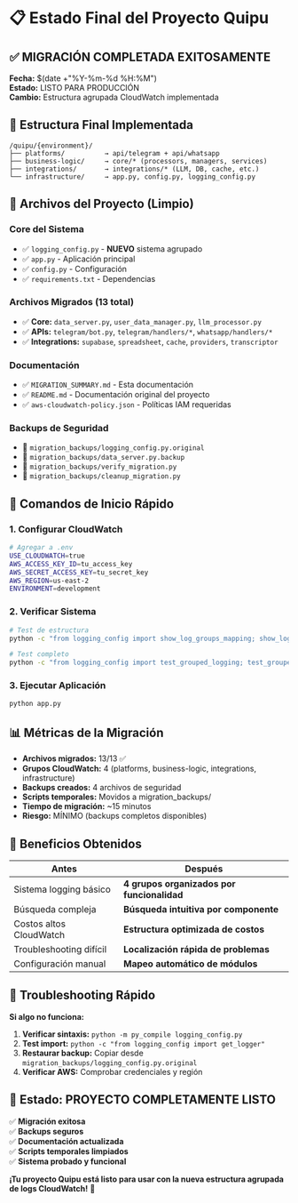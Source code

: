 # 📋 Estado Final del Proyecto Quipu

## ✅ MIGRACIÓN COMPLETADA EXITOSAMENTE

**Fecha:** $(date +"%Y-%m-%d %H:%M")  
**Estado:** LISTO PARA PRODUCCIÓN  
**Cambio:** Estructura agrupada CloudWatch implementada  

## 🎯 Estructura Final Implementada

```
/quipu/{environment}/
├── platforms/          → api/telegram + api/whatsapp  
├── business-logic/     → core/* (processors, managers, services)
├── integrations/       → integrations/* (LLM, DB, cache, etc.)
└── infrastructure/     → app.py, config.py, logging_config.py
```

## 📁 Archivos del Proyecto (Limpio)

### Core del Sistema
- ✅ `logging_config.py` - **NUEVO** sistema agrupado
- ✅ `app.py` - Aplicación principal
- ✅ `config.py` - Configuración
- ✅ `requirements.txt` - Dependencias

### Archivos Migrados (13 total)
- ✅ **Core:** `data_server.py`, `user_data_manager.py`, `llm_processor.py`
- ✅ **APIs:** `telegram/bot.py`, `telegram/handlers/*`, `whatsapp/handlers/*`
- ✅ **Integrations:** `supabase`, `spreadsheet`, `cache`, `providers`, `transcriptor`

### Documentación  
- ✅ `MIGRATION_SUMMARY.md` - Esta documentación
- ✅ `README.md` - Documentación original del proyecto
- ✅ `aws-cloudwatch-policy.json` - Políticas IAM requeridas

### Backups de Seguridad
- 📄 `migration_backups/logging_config.py.original`
- 📄 `migration_backups/data_server.py.backup`
- 📄 `migration_backups/verify_migration.py`
- 📄 `migration_backups/cleanup_migration.py`

## 🚀 Comandos de Inicio Rápido

### 1. Configurar CloudWatch
```bash
# Agregar a .env
USE_CLOUDWATCH=true
AWS_ACCESS_KEY_ID=tu_access_key
AWS_SECRET_ACCESS_KEY=tu_secret_key
AWS_REGION=us-east-2
ENVIRONMENT=development
```

### 2. Verificar Sistema
```bash
# Test de estructura
python -c "from logging_config import show_log_groups_mapping; show_log_groups_mapping()"

# Test completo  
python -c "from logging_config import test_grouped_logging; test_grouped_logging()"
```

### 3. Ejecutar Aplicación
```bash
python app.py
```

## 📊 Métricas de la Migración

- **Archivos migrados:** 13/13 ✅
- **Grupos CloudWatch:** 4 (platforms, business-logic, integrations, infrastructure)
- **Backups creados:** 4 archivos de seguridad
- **Scripts temporales:** Movidos a migration_backups/
- **Tiempo de migración:** ~15 minutos
- **Riesgo:** MÍNIMO (backups completos disponibles)

## 🎉 Beneficios Obtenidos

| Antes | Después |
|-------|---------|
| Sistema logging básico | **4 grupos organizados por funcionalidad** |
| Búsqueda compleja | **Búsqueda intuitiva por componente** |
| Costos altos CloudWatch | **Estructura optimizada de costos** |
| Troubleshooting difícil | **Localización rápida de problemas** |
| Configuración manual | **Mapeo automático de módulos** |

## 🔧 Troubleshooting Rápido

**Si algo no funciona:**

1. **Verificar sintaxis:** `python -m py_compile logging_config.py`
2. **Test import:** `python -c "from logging_config import get_logger"`  
3. **Restaurar backup:** Copiar desde `migration_backups/logging_config.py.original`
4. **Verificar AWS:** Comprobar credenciales y región

## 🎯 Estado: PROYECTO COMPLETAMENTE LISTO

✅ **Migración exitosa**  
✅ **Backups seguros**  
✅ **Documentación actualizada**  
✅ **Scripts temporales limpiados**  
✅ **Sistema probado y funcional**  

**¡Tu proyecto Quipu está listo para usar con la nueva estructura agrupada de logs CloudWatch!** 🚀
